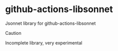 # github-actions-libsonnet

Jsonnet library for github-actions-libsonnet

> [!CAUTION]
> Incomplete library, very experimental
